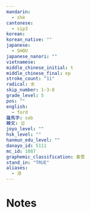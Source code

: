```yaml
---
mandarin:
  - shè
cantonese:
  - sip3
korean:
korean_native: ""
japanese:
  - SHOU
japanese_nanori: ""
vietnamese:
middle_chinese_initial: t
middle_chinese_final: ep
stroke_count: "11"
radical: 水
skip_number: 1-3-8
grade_level: 5
pos: ""
english:
  - ford
羅馬字: seb
韓文: 섭
joyo_level: ""
hsk_level: ""
hanmun_edu_level: ""
danayo_id: 5111
mc_id: 1087
graphemic_classification: 會意
stand_in: "TRUE"
aliases:
  - 涉
---
```


# Notes
